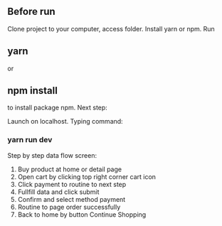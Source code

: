 ## Before run

Clone project to your computer, access folder. Install yarn or npm. Run 

## yarn

or 
## npm install
to install package npm. Next step:

Launch on localhost. Typing command:

### yarn run dev

Step by step data flow screen:

1. Buy product at home or detail page
2. Open cart by clicking top right corner cart icon
3. Click payment to routine to next step
4. Fullfill data and click submit
5. Confirm and select method payment
6. Routine to page order successfully
7. Back to home by button Continue Shopping
